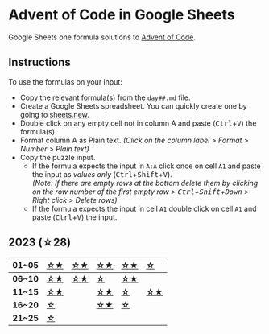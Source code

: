 # Advent of Code in Google Sheets
Google Sheets one formula solutions to [Advent of Code](https://adventofcode.com/).

## Instructions

To use the formulas on your input:
- Copy the relevant formula(s) from the `day##.md` file.
- Create a Google Sheets spreadsheet. You can quickly create one by going to [sheets.new](https://sheets.new).
- Double click on any empty cell not in column A and paste (<kbd>Ctrl</kbd>+<kbd>V</kbd>) the formula(s).
- Format column A as Plain text. _(Click on the column label > Format > Number > Plain text)_
- Copy the puzzle input.
    - If the formula expects the input in `A:A` click once on cell `A1` and paste the input as _values only_ (<kbd>Ctrl</kbd>+<kbd>Shift</kbd>+<kbd>V</kbd>). <br> _(Note: If there are empty rows at the bottom delete them by clicking on the row number of the first empty row > <kbd>Ctrl</kbd>+<kbd>Shift</kbd>+<kbd>Down</kbd> > Right click > Delete rows)_
    - If the formula expects the input in cell `A1` double click on cell `A1` and paste (<kbd>Ctrl</kbd>+<kbd>V</kbd>) the input.

## 2023 (☆28)


| **01~05** | [**☆★**](https://github.com/z-iad/advent-of-code-gs/blob/main/2023/day01.md) | [**☆★**](https://github.com/z-iad/advent-of-code-gs/blob/main/2023/day02.md) | [**☆★**](https://github.com/z-iad/advent-of-code-gs/blob/main/2023/day03.md) | [**☆★**](https://github.com/z-iad/advent-of-code-gs/blob/main/2023/day04.md) | [**☆**](https://github.com/z-iad/advent-of-code-gs/blob/main/2023/day05a.md) |
| :- | :- | :- | :- | :- | :- |
| **06~10** | [**☆★**](https://github.com/z-iad/advent-of-code-gs/blob/main/2023/day06.md) | [**☆★**](https://github.com/z-iad/advent-of-code-gs/blob/main/2023/day07.md) | [**☆**](https://github.com/z-iad/advent-of-code-gs/blob/main/2023/day08a.md) | [**☆★**](https://github.com/z-iad/advent-of-code-gs/blob/main/2023/day09.md) |  |
| **11~15** | [**☆★**](https://github.com/z-iad/advent-of-code-gs/blob/main/2023/day11.md) | | [**☆★**](https://github.com/z-iad/advent-of-code-gs/blob/main/2023/day13.md) | [**☆**](https://github.com/z-iad/advent-of-code-gs/blob/main/2023/day14a.md) | [**☆★**](https://github.com/z-iad/advent-of-code-gs/blob/main/2023/day15.md) |
| **16~20** | [**☆**](https://github.com/z-iad/advent-of-code-gs/blob/main/2023/day16a.md) | | [**☆★**](https://github.com/z-iad/advent-of-code-gs/blob/main/2023/day18.md) | [**☆**](https://github.com/z-iad/advent-of-code-gs/blob/main/2023/day19a.md) |  |
| **21~25** | [**☆**](https://github.com/z-iad/advent-of-code-gs/blob/main/2023/day21a.md) | | | | |




